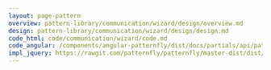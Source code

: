 ```yaml
---
layout: page-pattern
overview: pattern-library/communication/wizard/design/overview.md
design: pattern-library/communication/wizard/design/design.md
code_html: code/communication/wizard/code.md
code_angular: /components/angular-patternfly/dist/docs/partials/api/patternfly.wizard.directive.pfWizard.html
impl_jquery: https://rawgit.com/patternfly/patternfly/master-dist/dist/tests/wizard.html
---
```


